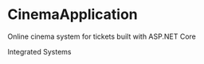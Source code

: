 # CinemaApplication
<p>Online cinema system for tickets built with ASP.NET Core</p>
<p>Integrated Systems </p>
